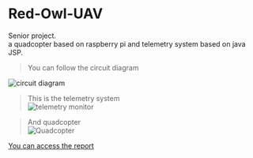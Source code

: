 # Red-Owl-UAV

Senior project.   
a quadcopter based on raspberry pi and telemetry system based on java JSP.   
> You can follow the circuit diagram  

![circuit diagram](https://github.com/koryOzyurt/Red-Owl-UAV/blob/master/report/circuit.jpg)  

> This is the telemetry system  
![telemetry monitor](https://github.com/koryOzyurt/Red-Owl-UAV/blob/master/report/telemetry.jpg)  

> And quadcopter   
![Quadcopter](https://github.com/koryOzyurt/Red-Owl-UAV/blob/master/report/quadcopter.jpg)  
  
    
[You can access the report](https://github.com/koryOzyurt/Red-Owl-UAV/blob/master/report/Senior%20Report.pdf, "Senior report")

